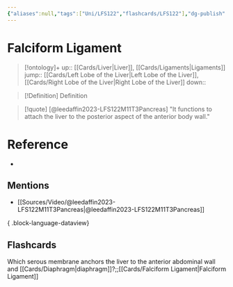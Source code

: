 ```yaml
---
{"aliases":null,"tags":["Uni/LFS122","flashcards/LFS122"],"dg-publish":true,"permalink":"/cards/falciform-ligament/","dgPassFrontmatter":true}
---
```


# Falciform Ligament

> [!ontology]+
> up:: [[Cards/Liver\|Liver]], [[Cards/Ligaments\|Ligaments]]
> jump:: [[Cards/Left Lobe of the Liver\|Left Lobe of the Liver]], [[Cards/Right Lobe of the Liver\|Right Lobe of the Liver]]
> down:: 

> [!Definition] Definition

> [!quote] [@leedaffin2023-LFS122M11T3Pancreas]
> "It functions to attach the liver to the posterior aspect of the anterior body wall."

# Reference

- 

## Mentions

- [[Sources/Video/@leedaffin2023-LFS122M11T3Pancreas\|@leedaffin2023-LFS122M11T3Pancreas]]

{ .block-language-dataview}

## Flashcards

Which serous membrane anchors the liver to the anterior abdominal wall and [[Cards/Diaphragm\|diaphragm]]?;;[[Cards/Falciform Ligament\|Falciform Ligament]]
<!--SR:!2023-10-25,1,130-->